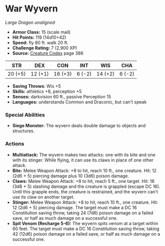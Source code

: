 # War Wyvern

*Large* *Dragon* *unaligned*

- **Armor Class:** 15 (scale mail)
- **Hit Points:** 119 (14d10+42)
- **Speed:** fly 80 ft. walk 20 ft.
- **Challenge Rating:** 7 (2,900 XP)
- **Source:** [Creature Codex](https://koboldpress.com/kpstore/product/creature-codex-for-5th-edition-dnd) page 386

| STR | DEX | CON | INT | WIS | CHA |
| --- | --- | --- | --- | --- | --- |
| 20 (+5) | 12 (+1) | 16 (+3) | 6 (-2) | 14 (+2) | 6 (-2) |

- **Saving Throws**: Wis +5
- **Skills:** athletics +8, perception +5
- **Senses:** darkvision 60 ft., passive Perception 15
- **Languages:** understands Common and Draconic, but can't speak
### Special Abilities
- **Siege Monster:** The wyvern deals double damage to objects and structures.
### Actions
- **Multiattack:** The wyvern makes two attacks: one with its bite and one with its stinger. While flying, it can use its claws in place of one other attack.
- **Bite:** Melee Weapon Attack: +8 to hit, reach 10 ft., one creature. Hit: 12 (2d6 + 5) piercing damage plus 10 (3d6) poison damage.
- **Claws:** Melee Weapon Attack: +8 to hit, reach 5 ft., one target. Hit: 18 (3d8 + 5) slashing damage and the creature is grappled (escape DC 16). Until this grapple ends, the creature is restrained, and the wyvern can't use its claw on another target.
- **Stinger:** Melee Weapon Attack: +8 to hit, reach 10 ft., one creature. Hit: 12 (2d6 + 5) piercing damage. The target must make a DC 16 Constitution saving throw, taking 24 (7d6) poison damage on a failed save, or half as much damage on a successful one.
- **Spit Venom (Recharge 5-6):** The wyvern spits venom at a target within 60 feet. The target must make a DC 16 Constitution saving throw, taking 42 (12d6) poison damage on a failed save, or half as much damage on a successful one.


